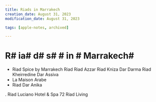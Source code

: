 ```yaml
---
title: Riads in Marrakech
creation_date: August 31, 2023
modification_date: August 31, 2023

tags: [apple-notes, archived]

---
```



# R# ia# d# s#  # in # Marrakech#  # 

* Riad Spice by Marrakech Riad Riad Azzar Riad Kniza Dar Darma Riad Kheirredine Dar Assiva
*   La Maison Arabe
*   Riad Dar Anika

.
Riad Luciano Hotel & Spa
72 Riad Living
